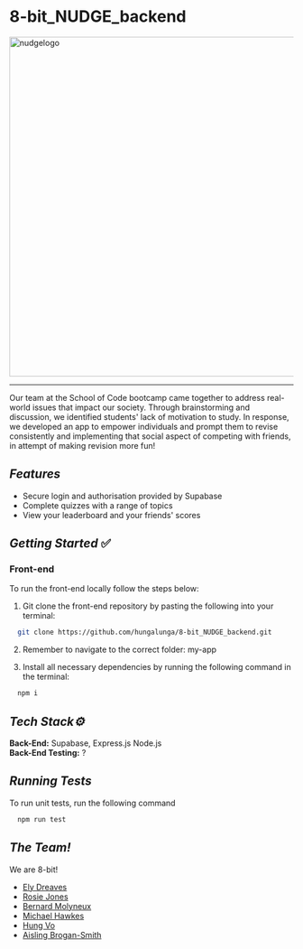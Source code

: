 # 8-bit_NUDGE_backend

<img width="602" alt="nudgelogo" src="https://github.com/hungalunga/8-bit_NUDGE/assets/127150103/adbd332a-588c-4d98-b0d2-387caa7c77e9">

---------------------------------------------------------------------

Our team at the School of Code bootcamp came together to address real-world issues that impact our society. Through brainstorming and discussion, we identified students' lack of motivation to study. In response, we developed an app to empower individuals and prompt them to revise consistently and implementing that social aspect of competing with friends, in attempt of making revision more fun!

## **_Features_**

- Secure login and authorisation provided by Supabase
- Complete quizzes with a range of topics
- View your leaderboard and your friends' scores

## **_Getting Started_** ✅

### **Front-end**

To run the front-end locally follow the steps below:

1. Git clone the front-end repository by pasting the following into your terminal:

```bash
  git clone https://github.com/hungalunga/8-bit_NUDGE_backend.git
```

2. Remember to navigate to the correct folder: my-app

3. Install all necessary dependencies by running the following command in the terminal:

```bash
  npm i
```

## **_Tech Stack⚙️_**
**Back-End:** Supabase, Express.js Node.js
</br>
**Back-End Testing:** ?
</br>

## **_Running Tests_**

To run unit tests, run the following command

```bash
  npm run test
```

## **_The Team!_**
We are 8-bit!

- [Ely Dreaves](https://github.com/SimplyEly)
- [Rosie Jones](https://github.com/rosiegracejones)
- [Bernard Molyneux](https://github.com/citizenbabbage)
- [Michael Hawkes](https://github.com/octohmy)
- [Hung Vo](https://github.com/hungalunga)
- [Aisling Brogan-Smith](https://github.com/ashwantspizza)

